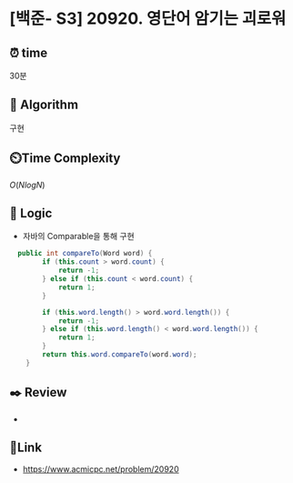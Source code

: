 # [백준- S3] 20920. 영단어 암기는 괴로워
 
## ⏰  **time**
30분

## :pushpin: **Algorithm**
구현

## ⏲️**Time Complexity**
$O(NlogN)$

## :round_pushpin: **Logic**
- 자바의 Comparable을 통해 구현
```java
  public int compareTo(Word word) {
        if (this.count > word.count) {
            return -1;
        } else if (this.count < word.count) {
            return 1;
        }

        if (this.word.length() > word.word.length()) {
            return -1;
        } else if (this.word.length() < word.word.length()) {
            return 1;
        }
        return this.word.compareTo(word.word);
    }
```

## :black_nib: **Review**
- 

## 📡**Link**
- https://www.acmicpc.net/problem/20920
